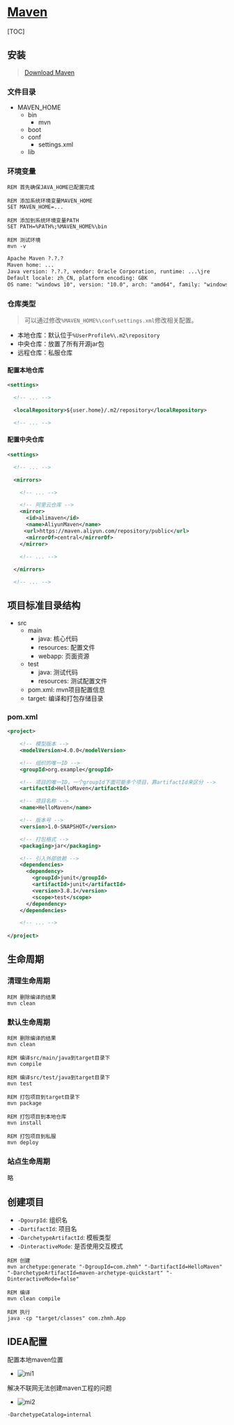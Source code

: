 <link rel="stylesheet" href="https://zhmhbest.gitee.io/hellomathematics/style/index.css">
<script src="https://zhmhbest.gitee.io/hellomathematics/style/index.js"></script>

# [Maven](../index.html)

[TOC]

## 安装

>[Download Maven](http://maven.apache.org/download.cgi)

### 文件目录

- MAVEN_HOME
  - bin
    - mvn
  - boot
  - conf
    - settings.xml
  - lib

### 环境变量

```batch
REM 首先确保JAVA_HOME已配置完成

REM 添加系统环境变量MAVEN_HOME
SET MAVEN_HOME=...

REM 添加到系统环境变量PATH
SET PATH=%PATH%;%MAVEN_HOME%\bin

REM 测试环境
mvn -v
```

```txt
Apache Maven ?.?.?
Maven home: ...
Java version: ?.?.?, vendor: Oracle Corporation, runtime: ...\jre
Default locale: zh_CN, platform encoding: GBK
OS name: "windows 10", version: "10.0", arch: "amd64", family: "windows"
```

### 仓库类型

>可以通过修改`%MAVEN_HOME%\conf\settings.xml`修改相关配置。

- 本地仓库：默认位于`%UserProfile%\.m2\repository`
- 中央仓库：放置了所有开源jar包
- 远程仓库：私服仓库

#### 配置本地仓库

```xml
<settings>

  <!-- ... -->

  <localRepository>${user.home}/.m2/repository</localRepository>

  <!-- ... -->
```

#### 配置中央仓库

```xml
<settings>

  <!-- ... -->

  <mirrors>

    <!-- ... -->

    <!-- 阿里云仓库 -->
    <mirror>
      <id>alimaven</id>
      <name>AliyunMaven</name>
  　　<url>https://maven.aliyun.com/repository/public</url>
      <mirrorOf>central</mirrorOf>
    </mirror>

    <!-- ... -->
  
  </mirrors>

  <!-- ... -->
```

## 项目标准目录结构

- src
  - main
    - java: 核心代码
    - resources: 配置文件
    - webapp: 页面资源
  - test
    - java: 测试代码
    - resources: 测试配置文件
  - pom.xml: mvn项目配置信息
  - target: 编译和打包存储目录

### pom.xml

```xml
<project>

    <!-- 模型版本 -->
    <modelVersion>4.0.0</modelVersion>

    <!-- 组织的唯一ID -->
    <groupId>org.example</groupId>

    <!-- 项目的唯一ID，一个groupId下面可能多个项目，靠artifactId来区分 -->
    <artifactId>HelloMaven</artifactId>

    <!-- 项目名称 -->
    <name>HelloMaven</name>

    <!-- 版本号 -->
    <version>1.0-SNAPSHOT</version>

    <!-- 打包格式 -->
    <packaging>jar</packaging>

    <!-- 引入外部依赖 -->
    <dependencies>
      <dependency>
        <groupId>junit</groupId>
        <artifactId>junit</artifactId>
        <version>3.8.1</version>
        <scope>test</scope>
      </dependency>
    </dependencies>

    <!-- ... -->
  
</project>
```

## 生命周期

### 清理生命周期

```batch
REM 删除编译的结果
mvn clean
```

### 默认生命周期

```batch
REM 删除编译的结果
mvn clean

REM 编译src/main/java到target目录下
mvn compile

REM 编译src/test/java到target目录下
mvn test

REM 打包项目到target目录下
mvn package

REM 打包项目到本地仓库
mvn install

REM 打包项目到私服
mvn deploy
```

### 站点生命周期

略

## 创建项目

- `-DgourpId`: 组织名
- `-DartifactId`: 项目名
- `-DarchetypeArtifactId`: 模板类型
- `-DinteractiveMode`: 是否使用交互模式

```batch
REM 创建
mvn archetype:generate "-DgroupId=com.zhmh" "-DartifactId=HelloMaven" "-DarchetypeArtifactId=maven-archetype-quickstart" "-DinteractiveMode=false"

REM 编译
mvn clean compile

REM 执行
java -cp "target/classes" com.zhmh.App
```

## IDEA配置

配置本地maven位置

- ![mi1](images/maven_idea_1.png)

解决不联网无法创建maven工程的问题

- ![mi2](images/maven_idea_2.png)

```txt
-DarchetypeCatalog=internal
```
